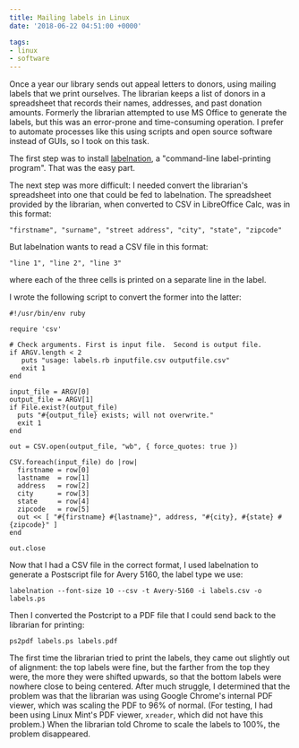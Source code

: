 ```yaml
---
title: Mailing labels in Linux
date: '2018-06-22 04:51:00 +0000'

tags:
- linux
- software
---
```


Once a year our library sends out appeal letters to donors, using mailing labels that
we print ourselves.  The librarian keeps a list of donors in a spreadsheet that
records their names, addresses, and past donation amounts.  Formerly the librarian
attempted to use MS Office to generate the labels, but this was an error-prone and
time-consuming operation.  I prefer to automate processes like this using scripts
and open source software instead of GUIs, so I took on this task.

<!--more-->

The first step was to install [labelnation](https://www.red-bean.com/labelnation/),
a "command-line label-printing program".  That was the easy part.

The next step was more difficult: I needed convert the librarian's
spreadsheet into one that could be fed to labelnation.  The
spreadsheet provided by the librarian, when converted to CSV in
LibreOffice Calc, was in this format:

    "firstname", "surname", "street address", "city", "state", "zipcode"

But labelnation wants to read a CSV file in this format:

    "line 1", "line 2", "line 3"

where each of the three cells is printed on a separate line in the label.

I wrote the following script to convert the former into the latter:

    #!/usr/bin/env ruby
    
    require 'csv'
    
    # Check arguments. First is input file.  Second is output file.
    if ARGV.length < 2
       puts "usage: labels.rb inputfile.csv outputfile.csv"
       exit 1
    end
    
    input_file = ARGV[0]
    output_file = ARGV[1]
    if File.exist?(output_file)
      puts "#{output_file} exists; will not overwrite."
      exit 1
    end
    
    out = CSV.open(output_file, "wb", { force_quotes: true })
    
    CSV.foreach(input_file) do |row|
      firstname = row[0]
      lastname  = row[1]
      address   = row[2]
      city      = row[3]
      state     = row[4]
      zipcode   = row[5]
      out << [ "#{firstname} #{lastname}", address, "#{city}, #{state} #{zipcode}" ]
    end
    
    out.close

Now that I had a CSV file in the correct format, I used labelnation to generate
a Postscript file for Avery 5160, the label type we use:

    labelnation --font-size 10 --csv -t Avery-5160 -i labels.csv -o labels.ps

Then I converted the Postcript to a PDF file that I could send back to the librarian
for printing:

    ps2pdf labels.ps labels.pdf

The first time the librarian tried to print the labels, they came out slightly out of
alignment: the top labels were fine, but the farther from the top they were, the more
they were shifted upwards, so that the bottom labels were nowhere close to being centered.
After much struggle, I determined that the problem was that the librarian was using
Google Chrome's internal PDF viewer, which was scaling the PDF to 96% of normal.  (For testing,
I had been using Linux Mint's PDF viewer, `xreader`, which did not have this problem.)
When the librarian told Chrome to scale the labels to 100%, the problem disappeared.
